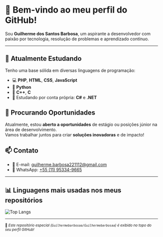 # 👋 Bem-vindo ao meu perfil do GitHub!

Sou **Guilherme dos Santos Barbosa**, um aspirante a desenvolvedor com paixão por tecnologia, resolução de problemas e aprendizado contínuo.

---

## 🌱 Atualmente Estudando

Tenho uma base sólida em diversas linguagens de programação:

- 💻 **PHP**, **HTML**, **CSS**, **JavaScript**
- 🐍 **Python**
- 🧠 **C++**, **C**
- 🔧 Estudando por conta própria: **C#** e **.NET**

## 💼 Procurando Oportunidades

Atualmente, estou **aberto a oportunidades** de estágio ou posições júnior na área de desenvolvimento.  
Vamos trabalhar juntos para criar **soluções inovadoras** e de impacto!

## 📫 Contato

- 📧 E-mail: [guilherme.barbosa221112@gmail.com](mailto:guilherme.barbosa221112@gmail.com)  
- 📱 WhatsApp: [+55 (11) 95334-9665](https://wa.me/5511953349665)

---

## 📊 Linguagens mais usadas nos meus repositórios

![Top Langs](https://github-readme-stats.vercel.app/api/top-langs/?username=Guilhermebarbosaa&layout=compact&langs_count=10&theme=radical)

---

<sub>📌 _Este repositório especial (`Guilhermebarbosaa/Guilhermebarbosaa`) é exibido no topo do seu perfil GitHub!_</sub>
